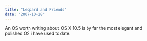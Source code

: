 ```yaml
---
title: "Leopard and Friends"
date: "2007-10-28"
---
```


An OS worth writing about, OS X 10.5 is by far the most elegant and polished OS i have used to date.
